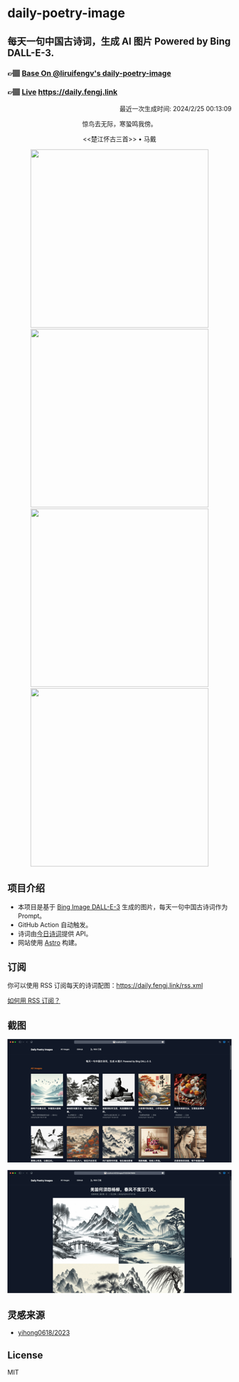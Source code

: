
# daily-poetry-image

## 每天一句中国古诗词，生成 AI 图片 Powered by Bing DALL-E-3.

### 👉🏽 [Base On @liruifengv's daily-poetry-image](https://github.com/liruifengv/daily-poetry-image)

### 👉🏽 [Live](https://daily.fengj.link) https://daily.fengj.link

<p align="right">
  最近一次生成时间: 2024/2/25 00:13:09
</p>
<p align="center">
惊鸟去无际，寒蛩鸣我傍。
</p>
<p align="center">
<<楚江怀古三首>> • 马戴
</p>
<p align="center">
<img src="https://tse3.mm.bing.net/th/id/OIG4.J4Kf3kgom2NfYGiZ9O2b" height="400" width="400" />
<img src="https://tse4.mm.bing.net/th/id/OIG4.9.j7PP3LQBjXDepKv2Xz" height="400" width="400" />
<img src="https://tse2.mm.bing.net/th/id/OIG4.APN6SzAVqBAUVwXJSSQv" height="400" width="400" />
<img src="https://tse3.mm.bing.net/th/id/OIG4.4kMW7VTfj_OvbemIwixD" height="400" width="400" />
</p>

## 项目介绍

-   本项目是基于 [Bing Image DALL-E-3](https://www.bing.com/images/create) 生成的图片，每天一句中国古诗词作为 Prompt。
-   GitHub Action 自动触发。
-   诗词由[今日诗词](https://www.jinrishici.com/)提供 API。
-   网站使用 [Astro](https://astro.build) 构建。

## 订阅

你可以使用 RSS 订阅每天的诗词配图：https://daily.fengj.link/rss.xml

[如何用 RSS 订阅？](https://zhuanlan.zhihu.com/p/55026716)

## 截图

![图片列表](./screenshots/Snipaste_2023-12-28_21-00-26.png)

![图片详情](./screenshots/Snipaste_2023-12-28_21-00-53.png)

## 灵感来源

-   [yihong0618/2023](https://github.com/yihong0618/2023)

## License

MIT
